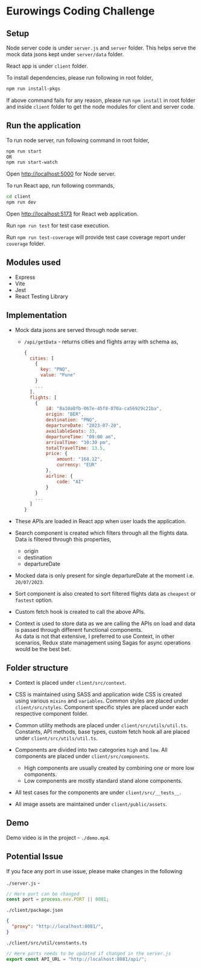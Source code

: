 # Eurowings Coding Challenge

## Setup

Node server code is under `server.js` and `server` folder. This helps serve the mock data jsons kept under `server/data` folder.

React app is under `client` folder.

To install dependencies, please run following in root folder,

```bash
npm run install-pkgs
```

If above command fails for any reason, please run `npm install` in root folder and inside `client` folder to get the node modules for client and server code.

## Run the application

To run node server, run following command in root folder,

```bash
npm run start
OR
npm run start-watch
```

Open [http://localhost:5000](http://localhost:5000) for Node server.

To run React app, run following commands,

```bash
cd client
npm run dev
```

Open [http://localhost:5173](http://localhost:5173) for React web application.

Run `npm run test` for test case execution.

Run `npm run test-coverage` will provide test case coverage report under `coverage` folder.

## Modules used

- Express
- Vite
- Jest
- React Testing Library

## Implementation

- Mock data jsons are served through node server.

  - `/api/getData` - returns cities and flights array with schema as,

    ```javascript
    {
      cities: [
        {
          key: "PNQ",
          value: "Pune"
        }
        ...
      ],
      flights: [
        {
            id: "8a10a8fb-067e-45f8-870a-ca56929c21ba",
            origin: "BER",
            destination: "PNQ",
            departureDate: "2023-07-20",
            availableSeats: 33,
            departureTime: "09:00 am",
            arrivalTime: "10:30 pm",
            totalTravelTime: 13.5,
            price: {
                amount: "168.12",
                currency: "EUR"
            },
            airline: {
                code: "AI"
            }
        }
        ...
      ]
    }
    ```

- These APIs are loaded in React app when user loads the application.

- Search component is created which filters through all the flights data. Data is filtered through this properties,

  - origin
  - destination
  - departureDate

- Mocked data is only present for single departureDate at the moment i.e. `20/07/2023`.

- Sort component is also created to sort filtered flights data as `cheapest` or `fastest` option.

- Custom fetch hook is created to call the above APIs.

- Context is used to store data as we are calling the APIs on load and data is passed through different functional components.\
  As data is not that extensive, I preferred to use Context, in other scenarios, Redux state management using Sagas for async operations would be the best bet.

## Folder structure

- Context is placed under `client/src/context`.
- CSS is maintained using SASS and application wide CSS is created using various `mixins` and `variables`. Common styles are placed under `client/src/styles`. Component specific styles are placed under each respective component folder.
- Common utility methods are placed under `client/src/utils/util.ts`.\
  Constants, API methods, base types, custom fetch hook all are placed under `client/src/utils/util.ts`.
- Components are divided into two categories `high` and `low`. All components are placed under `client/src/components`.

  - High components are usually created by combining one or more low components.
  - Low components are mostly standard stand alone components.

- All test cases for the components are under `client/src/__tests__`.
- All image assets are maintained under `client/public/assets`.

## Demo

Demo video is in the project - `./demo.mp4`.

## Potential Issue

If you face any port in use issue, please make changes in the following

`./server.js` - 

```javascript
// Here port can be changed
const port = process.env.PORT || 8081; 
```

`./client/package.json`

```json
{
  "proxy": "http://localhost:8081/",
}
```

`./client/src/util/constants.ts`
```javascript
// Here ports needs to be updated if changed in the server.js
export const API_URL = "http://localhost:8081/api/"; 
```
